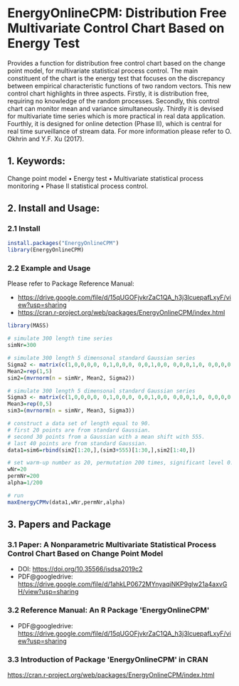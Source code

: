  
# EnergyOnlineCPM: Distribution Free Multivariate Control Chart Based on Energy Test
Provides a function for distribution free control chart based on the change point model, for multivariate statistical process control. 
The main constituent of the chart is the energy test that focuses on the discrepancy between empirical characteristic functions of two random vectors. 
This new control chart highlights in three aspects. 
Firstly, it is distribution free, requiring no knowledge of the random processes. 
Secondly, this control chart can monitor mean and variance simultaneously. 
Thirdly it is devised for multivariate time series which is more practical in real data application. 
Fourthly, it is designed for online detection (Phase II), which is central for real time surveillance of stream data. For more information please refer to O. Okhrin and Y.F. Xu (2017).

## 1. Keywords: 
Change point model • Energy test • Multivariate statistical process monitoring • Phase II statistical process control.

## 2. Install and Usage:
### 2.1 Install
~~~R
install.packages("EnergyOnlineCPM")
library(EnergyOnlineCPM)
~~~
### 2.2 Example and Usage
Please refer to Package Reference Manual: 
- https://drive.google.com/file/d/15qUGOFjvkrZaC1QA_h3j3lcuepafLxyF/view?usp=sharing
- https://cran.r-project.org/web/packages/EnergyOnlineCPM/index.html
~~~R
library(MASS)

# simulate 300 length time series
simNr=300

# simulate 300 length 5 dimensonal standard Gaussian series
Sigma2 <- matrix(c(1,0,0,0,0, 0,1,0,0,0, 0,0,1,0,0, 0,0,0,1,0, 0,0,0,0,1),5,5)
Mean2=rep(1,5)
sim2=(mvrnorm(n = simNr, Mean2, Sigma2))

# simulate 300 length 5 dimensonal standard Gaussian series
Sigma3 <- matrix(c(1,0,0,0,0, 0,1,0,0,0, 0,0,1,0,0, 0,0,0,1,0, 0,0,0,0,1),5,5)
Mean3=rep(0,5)
sim3=(mvrnorm(n = simNr, Mean3, Sigma3))

# construct a data set of length equal to 90.
# first 20 points are from standard Gaussian.
# second 30 points from a Gaussian with a mean shift with 555.
# last 40 points are from standard Gaussian.
data1=sim6=rbind(sim2[1:20,],(sim3+555)[1:30,],sim2[1:40,])

# set warm-up number as 20, permutation 200 times, significant level 0.005
wNr=20
permNr=200
alpha=1/200

# run
maxEnergyCPMv(data1,wNr,permNr,alpha)
~~~

## 3. Papers and Package
### 3.1 Paper: A Nonparametric Multivariate Statistical Process Control Chart Based on Change Point Model
- DOI: https://doi.org/10.35566/isdsa2019c2
- PDF@googledrive: https://drive.google.com/file/d/1ahkLP0672MYnyaqiNKP9glw21a4axvGH/view?usp=sharing

### 3.2 Reference Manual: An R Package 'EnergyOnlineCPM'
- PDF@googledrive: https://drive.google.com/file/d/15qUGOFjvkrZaC1QA_h3j3lcuepafLxyF/view?usp=sharing
  
### 3.3 Introduction of Package 'EnergyOnlineCPM' in CRAN
https://cran.r-project.org/web/packages/EnergyOnlineCPM/index.html
